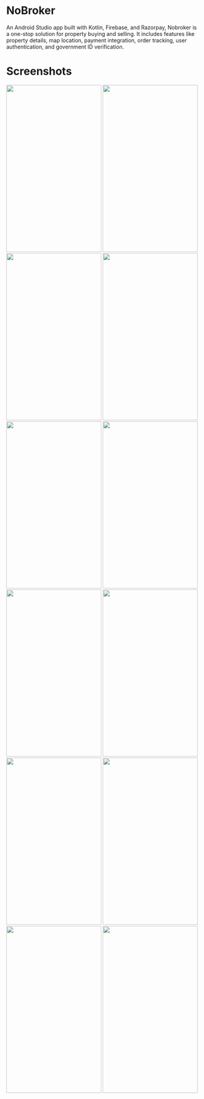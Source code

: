 # NoBroker
An Android Studio app built with Kotlin, Firebase, and Razorpay, Nobroker is a one-stop solution for property buying and selling. It includes features like property details, map location, payment integration, order tracking, user authentication, and government ID verification.

# Screenshots

<img src="https://user-images.githubusercontent.com/76683360/236620019-c4351450-2d79-47b7-a295-13db415913a1.png" width="250" height="440" />

<img src="https://user-images.githubusercontent.com/76683360/236620017-95011116-4545-4715-9371-8eec7e64d7d6.png" width="250" height="440" />

<img src="https://user-images.githubusercontent.com/76683360/236620015-16a1e265-1de1-4839-934b-9af8514bdef9.png" width="250" height="440" />

<img src="https://user-images.githubusercontent.com/76683360/236620022-faeccf74-d5c4-4282-b9d0-a88b31e43f8d.png" width="250" height="440" />

<img src="https://user-images.githubusercontent.com/76683360/236620048-59eec983-ab9e-4bfd-bedf-f759ded628e4.png" width="250" height="440" />

<img src="https://user-images.githubusercontent.com/76683360/236620043-1716c1c8-ff66-4077-8432-daa78b5c3c41.png" width="250" height="440" />

<img src="https://user-images.githubusercontent.com/76683360/236620040-76bd80d4-ebea-4c1c-badb-970337637d17.png" width="250" height="440" />

<img src="https://user-images.githubusercontent.com/76683360/236620037-1b757214-2e85-4e89-9d6d-49e54f51e6e3.png" width="250" height="440" />

<img src="https://user-images.githubusercontent.com/76683360/236620034-5d92ae79-fdc0-4204-8a27-1d4b58015341.png" width="250" height="440" />

<img src="https://user-images.githubusercontent.com/76683360/236620033-8edd564b-939a-4b95-999e-29240947e196.png" width="250" height="440" />

<img src="https://user-images.githubusercontent.com/76683360/236620030-be6f1621-6767-42f7-9e08-9ec8318d66e7.png" width="250" height="440" />

<img src="https://user-images.githubusercontent.com/76683360/236620027-268b67b5-3e2a-4595-895b-224941a34dea.png" width="250" height="440" />

